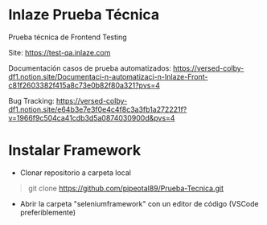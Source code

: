# Inlaze Prueba Técnica

Prueba técnica de Frontend Testing

Site: https://test-qa.inlaze.com

Documentación casos de prueba automatizados: https://versed-colby-df1.notion.site/Documentaci-n-automatizaci-n-Inlaze-Front-c81f2603382f415a8c73e0b82f80a321?pvs=4

Bug Tracking: https://versed-colby-df1.notion.site/e64b3e7e3f0e4c4f8c3a3fb1a272221f?v=1966f9c504ca41cdb3d5a0874030900d&pvs=4

# Instalar Framework

- Clonar repositorio a carpeta local

> git clone https://github.com/pipeotal89/Prueba-Tecnica.git

- Abrir la carpeta "seleniumframework" con un editor de código (VSCode preferiblemente)
